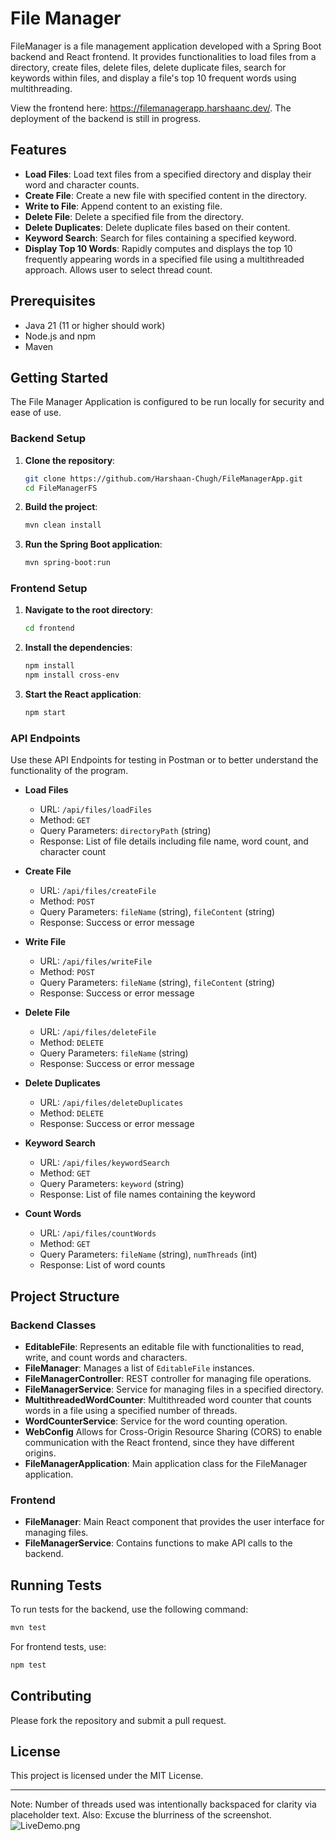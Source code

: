 # File Manager

FileManager is a file management application developed with a Spring Boot backend and React frontend. It provides functionalities to load files from a directory, create files, delete files, delete duplicate files, search for keywords within files, and display a file's top 10 frequent words using multithreading.

View the frontend here: https://filemanagerapp.harshaanc.dev/. The deployment of the backend is still in progress.


## Features

- **Load Files**: Load text files from a specified directory and display their word and character counts.
- **Create File**: Create a new file with specified content in the directory.
- **Write to File**: Append content to an existing file.
- **Delete File**: Delete a specified file from the directory.
- **Delete Duplicates**: Delete duplicate files based on their content.
- **Keyword Search**: Search for files containing a specified keyword.
- **Display Top 10 Words**: Rapidly computes and displays the top 10 frequently appearing words in a specified file using a multithreaded approach. Allows user to select thread count.

## Prerequisites

- Java 21 (11 or higher should work)
- Node.js and npm
- Maven

## Getting Started
The File Manager Application is configured to be run locally for security and ease of use.
### Backend Setup

1. **Clone the repository**:
    ```sh
    git clone https://github.com/Harshaan-Chugh/FileManagerApp.git
    cd FileManagerFS
    ```

2. **Build the project**:
    ```sh
    mvn clean install
    ```

3. **Run the Spring Boot application**:
    ```sh
    mvn spring-boot:run
    ```

### Frontend Setup

1. **Navigate to the root directory**:
    ```sh
    cd frontend
    ```

2. **Install the dependencies**:
    ```sh
    npm install
    npm install cross-env 
    ```

3. **Start the React application**:
    ```sh
    npm start
    ```

### API Endpoints
Use these API Endpoints for testing in Postman or to better understand the functionality of the program. 
- **Load Files**
    - URL: `/api/files/loadFiles`
    - Method: `GET`
    - Query Parameters: `directoryPath` (string)
    - Response: List of file details including file name, word count, and character count

- **Create File**
    - URL: `/api/files/createFile`
    - Method: `POST`
    - Query Parameters: `fileName` (string), `fileContent` (string)
    - Response: Success or error message

- **Write File**
    - URL: `/api/files/writeFile`
    - Method: `POST`
    - Query Parameters: `fileName` (string), `fileContent` (string)
    - Response: Success or error message

- **Delete File**
    - URL: `/api/files/deleteFile`
    - Method: `DELETE`
    - Query Parameters: `fileName` (string)
    - Response: Success or error message

- **Delete Duplicates**
    - URL: `/api/files/deleteDuplicates`
    - Method: `DELETE`
    - Response: Success or error message

- **Keyword Search**
    - URL: `/api/files/keywordSearch`
    - Method: `GET`
    - Query Parameters: `keyword` (string)
    - Response: List of file names containing the keyword

- **Count Words**
    - URL: `/api/files/countWords`
    - Method: `GET`
    - Query Parameters: `fileName` (string), `numThreads` (int)
    - Response: List of word counts

## Project Structure

### Backend Classes

- **EditableFile**: Represents an editable file with functionalities to read, write, and count words and characters.
- **FileManager**: Manages a list of `EditableFile` instances.
- **FileManagerController**: REST controller for managing file operations.
- **FileManagerService**: Service for managing files in a specified directory.
- **MultithreadedWordCounter**: Multithreaded word counter that counts words in a file using a specified number of threads.
- **WordCounterService**: Service for the word counting operation.
- **WebConfig** Allows for Cross-Origin Resource Sharing (CORS) to enable communication with the React frontend, since they have different origins.
- **FileManagerApplication**: Main application class for the FileManager application.

### Frontend

- **FileManager**: Main React component that provides the user interface for managing files.
- **FileManagerService**: Contains functions to make API calls to the backend.

## Running Tests

To run tests for the backend, use the following command:
```sh
mvn test
```

For frontend tests, use:
```sh
npm test
```

## Contributing

Please fork the repository and submit a pull request.

## License

This project is licensed under the MIT License.

-----------------------------------------------
Note: Number of threads used was intentionally backspaced for clarity via placeholder text.
Also: Excuse the blurriness of the screenshot.
![LiveDemo.png](demo.png)
